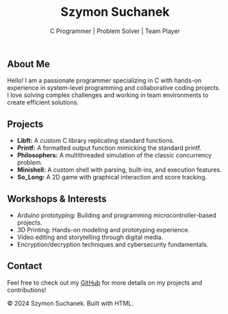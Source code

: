 <!DOCTYPE html>
<html lang="en">
<head>
    <meta charset="UTF-8">
    <meta name="viewport" content="width=device-width, initial-scale=1.0">
  
</head>
<body>

<header>
    <h1>Szymon Suchanek</h1>
    <p>C Programmer | Problem Solver | Team Player</p>
</header>

<section>
    <h2>About Me</h2>
    <p>Hello! I am a passionate programmer specializing in C with hands-on experience in system-level programming and collaborative coding projects. I love solving complex challenges and working in team environments to create efficient solutions.</p>
</section>

<section>
    <h2>Projects</h2>
    <ul>
        <li><strong>Libft:</strong> A custom C library replicating standard functions.</li>
        <li><strong>Printf:</strong> A formatted output function mimicking the standard printf.</li>
        <li><strong>Philosophers:</strong> A multithreaded simulation of the classic concurrency problem.</li>
        <li><strong>Minishell:</strong> A custom shell with parsing, built-ins, and execution features.</li>
        <li><strong>So_Long:</strong> A 2D game with graphical interaction and score tracking.</li>
    </ul>
</section>

<section>
    <h2>Workshops & Interests</h2>
    <ul>
        <li>Arduino prototyping: Building and programming microcontroller-based projects.</li>
        <li>3D Printing: Hands-on modeling and prototyping experience.</li>
        <li>Video editing and storytelling through digital media.</li>
        <li>Encryption/decryption techniques and cybersecurity fundamentals.</li>
    </ul>
</section>

<section>
    <h2>Contact</h2>
    <p>Feel free to check out my <a href="https://github.com/SzymonSuchanek" target="_blank">GitHub</a> for more details on my projects and contributions!</p>
</section>

<footer>
    <p>&copy; 2024 Szymon Suchanek. Built with HTML.</p>
</footer>

</body>
</html>

